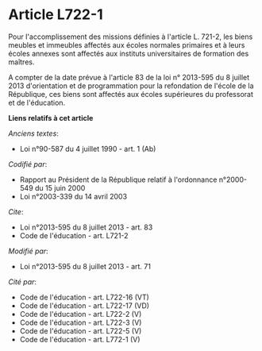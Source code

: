 # Article L722-1

Pour l'accomplissement des missions définies à l'article L. 721-2, les biens meubles et immeubles affectés aux écoles
normales primaires et à leurs écoles annexes sont affectés aux instituts universitaires de formation des maîtres. 

A compter de la date prévue à l'article 83 de la loi n° 2013-595 du 8 juillet 2013 d'orientation et de programmation pour la
refondation de l'école de la République, ces biens sont affectés aux écoles supérieures du professorat et de l'éducation.

**Liens relatifs à cet article**

_Anciens textes_:

  - Loi n°90-587 du 4 juillet 1990 - art. 1 (Ab)

_Codifié par_:

  - Rapport au Président de la République relatif à l'ordonnance n°2000-549 du 15 juin 2000
  - Loi n°2003-339 du 14 avril 2003

_Cite_:

  - Loi n°2013-595 du 8 juillet 2013 - art. 83
  - Code de l'éducation - art. L721-2

_Modifié par_:

  - Loi n°2013-595 du 8 juillet 2013 - art. 71

_Cité par_:

  - Code de l'éducation - art. L722-16 (VT)
  - Code de l'éducation - art. L722-17 (VD)
  - Code de l'éducation - art. L722-2 (V)
  - Code de l'éducation - art. L722-3 (V)
  - Code de l'éducation - art. L722-5 (V)
  - Code de l'éducation - art. L772-1 (V)

